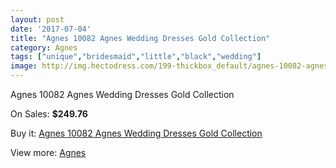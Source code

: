 ```yaml
---
layout: post
date: '2017-07-04'
title: "Agnes 10082 Agnes Wedding Dresses Gold Collection"
category: Agnes
tags: ["unique","bridesmaid","little","black","wedding"]
image: http://img.hectodress.com/199-thickbox_default/agnes-10082-agnes-wedding-dresses-gold-collection.jpg
---
```

Agnes 10082 Agnes Wedding Dresses Gold Collection

On Sales: **$249.76**
<a href="https://www.hectodress.com/agnes/96-agnes-10082-agnes-wedding-dresses-gold-collection.html"><amp-img layout="responsive" width="600" height="600" src="//img.hectodress.com/199-thickbox_default/agnes-10082-agnes-wedding-dresses-gold-collection.jpg" alt="Agnes 10082 Agnes Wedding Dresses Gold Collection 0" /></a>

Buy it: [Agnes 10082 Agnes Wedding Dresses Gold Collection](https://www.hectodress.com/agnes/96-agnes-10082-agnes-wedding-dresses-gold-collection.html "Agnes 10082 Agnes Wedding Dresses Gold Collection")

View more: [Agnes](https://www.hectodress.com/6-agnes "Agnes")